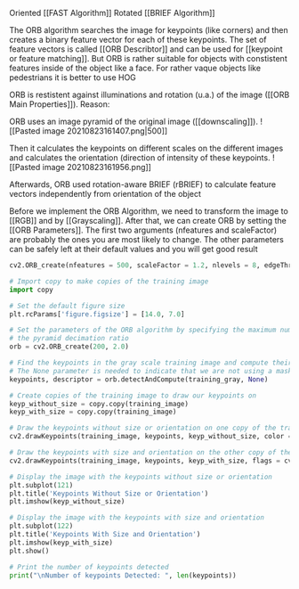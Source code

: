 Oriented [[FAST Algorithm]] Rotated [[BRIEF Algorithm]]

The ORB algorithm searches the image for keypoints (like corners)
and then creates a binary feature vector for each of these keypoints. The set of feature vectors is called [[ORB Describtor]] and can be used for [[keypoint or feature matching]].
But ORB is rather suitable for objects with constistent features inside of the object like a face. For rather vaque objects like pedestrians it is better to use HOG

ORB is restistent against illuminations and rotation (u.a.) of the image ([[ORB Main Properties]]). Reason:

ORB uses an image pyramid of the original image ([[downscaling]]).
![[Pasted image 20210823161407.png|500]]

Then it calculates the keypoints on different scales on the different images and calculates the orientation (direction of intensity of these keypoints.
![[Pasted image 20210823161956.png]]

Afterwards, ORB used rotation-aware BRIEF (rBRIEF) to calculate feature vectors independently from orientation of the object


Before we implement the ORB Algorithm, we need to transform the image to [[RGB]] and by [[Grayscaling]]. After that, we can create ORB by setting the [[ORB Parameters]]. The first two arguments (nfeatures and scaleFactor) are probably the ones you are most likely to change. The other parameters can be safely left at their default values and you will get good result


```python
cv2.ORB_create(nfeatures = 500, scaleFactor = 1.2, nlevels = 8, edgeThreshold = 31, firstLevel = 0, WTA_K = 2, scoreType = HARRIS_SCORE, patchSize = 31, fastThreshold = 20)
```
 
```python
# Import copy to make copies of the training image
import copy

# Set the default figure size
plt.rcParams['figure.figsize'] = [14.0, 7.0]

# Set the parameters of the ORB algorithm by specifying the maximum number of keypoints to locate and
# the pyramid decimation ratio
orb = cv2.ORB_create(200, 2.0)

# Find the keypoints in the gray scale training image and compute their ORB descriptor.
# The None parameter is needed to indicate that we are not using a mask.
keypoints, descriptor = orb.detectAndCompute(training_gray, None)

# Create copies of the training image to draw our keypoints on
keyp_without_size = copy.copy(training_image)
keyp_with_size = copy.copy(training_image)

# Draw the keypoints without size or orientation on one copy of the training image 
cv2.drawKeypoints(training_image, keypoints, keyp_without_size, color = (0, 255, 0))

# Draw the keypoints with size and orientation on the other copy of the training image
cv2.drawKeypoints(training_image, keypoints, keyp_with_size, flags = cv2.DRAW_MATCHES_FLAGS_DRAW_RICH_KEYPOINTS)

# Display the image with the keypoints without size or orientation
plt.subplot(121)
plt.title('Keypoints Without Size or Orientation')
plt.imshow(keyp_without_size)

# Display the image with the keypoints with size and orientation
plt.subplot(122)
plt.title('Keypoints With Size and Orientation')
plt.imshow(keyp_with_size)
plt.show()

# Print the number of keypoints detected
print("\nNumber of keypoints Detected: ", len(keypoints))
```
